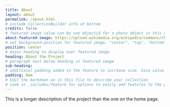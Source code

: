 ```yaml
---
title: About
layout: about
permalink: /about.html
# include CollectionBuilder info at bottom
credits: false
# featured-image value can be one objectid for a photo object in this collection, a relative path to an image in this project, or a full url to any image. If left blank, no featured image will appear at top of About page.
about-featured-image: https://upload.wikimedia.org/wikipedia/commons/thumb/3/36/Philadelphia_from_South_Street_Bridge_July_2016_panorama_2.jpg/1024px-Philadelphia_from_South_Street_Bridge_July_2016_panorama_2.jpg
# set background-position for featured image, "center", "top", "bottom"
position: center
# major heading to display over featured image
heading: About the Project
# paragraph text below heading in featured image
sub-heading: 
# additional padding added to the feature to increase size. Give value in em or px, e.g. "5em".
padding: 6em
# Edit the markdown on in this file to describe your collection
# Look in _includes/feature for options to easily add features to the page
---
```


This is a longer description of the project than the one on the home page.